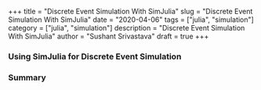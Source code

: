+++ 
title = "Discrete Event Simulation With SimJulia" 
slug = "Discrete Event Simulation With SimJulia" 
date = "2020-04-06" 
tags = ["julia", "simulation"] 
category = ["julia", "simulation"] 
description = "Discrete Event Simulation With SimJulia" 
author = "Sushant Srivastava"
draft = true
+++

### Using SimJulia for Discrete Event Simulation



### Summary